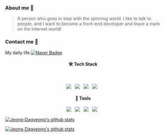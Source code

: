 ### About me 👋
>A person who goes in step with the spinning world.
>I like to talk to people, and I want to become a front-end developer and leave a mark on the Internet world!
</hr>

### Contact me 🙌
My daily life
[![Naver Badge](https://img.shields.io/badge/Blog-4aa158?style=flat-square&logo=blog&link=https://blog.naver.com/jdk6779)](https://blog.naver.com/jdk6779)
	

<h4 align="center"><b>🛠 Tech Stack</b></h4>
</br>
<p align="center">
<img src="https://img.shields.io/badge/HTML5-E34F26?style=flat-square&logo=HTML5&logoColor=white"/></a> &nbsp
<img src="https://img.shields.io/badge/CSS3-1572B6?style=flat-square&logo=CSS3&logoColor=white"/></a> &nbsp
<img src="https://img.shields.io/badge/JavaScript-F7DF1E?style=flat-square&logo=JavaScript&logoColor=white"/></a> &nbsp
<img src="https://img.shields.io/badge/Vue.js-46a327?style=flat-square&logo=Vue.js&logoColor=white"/></a> &nbsp
<!-- <img src="https://img.shields.io/badge/MONGODB-1e9e44?style=flat-square&logo=MONGODB&logoColor=white"/></a> &nbsp -->

<br/>
<h4 align="center"><b>👀 Tools</b></h4>
<p align="center">
<img src="https://img.shields.io/badge/TRELLO-306bb0?style=flat-square&logo=TRELLO&logoColor=white"/></a> &nbsp
<img src="https://img.shields.io/badge/FIGMA-c8a32?style=flat-square&logo=FIGMA&logoColor=white"/></a> &nbsp
<img src="https://img.shields.io/badge/GITHUB-120801?style=flat-square&logo=GITHUB&logoColor=white"/></a> &nbsp
<img src="https://img.shields.io/badge/POSTMAN-ff8221?style=flat-square&logo=POSTMAN&logoColor=white"/></a> &nbsp
<br/>


[![Jeong-Dagyeong's github stats](https://github-readme-stats.vercel.app/api/top-langs/?username=Jeong-Dagyeong&show_icons=true&hide_border=true&title_color=004386&icon_color=004386&layout=compact)](https://github.com/Jeong-Dagyeong)

 [![Jeong-Dagyeong's github stats](https://github-readme-stats.vercel.app/api?username=Jeong-Dagyeong)](https://github.com/anuraghazra/github-readme-stats)


